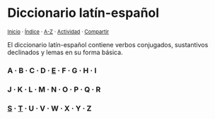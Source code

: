 # Diccionario latín-español
<sup>[Inicio](../index.md) · [Índice](../indices/diccionarios.md) · [A-Z](../indices/alfabetico.md) · [Actividad](../indices/actividad.md) · [Compartir](https://x.com/intent/tweet?text=%C3%8Dndice%20alfab%C3%A9tico%20de%20todas%20las%20entradas%20del%20Diccionario%20lat%C3%ADn-espa%C3%B1ol.%0A%E2%86%92%20https%3A%2F%2Fjucardus.github.io%2Findices%2Flatin-espanol.html%0A%0A%23chn_espnl_jucardus%20%23indcs_jucardus%0A%40jucardus)</sup>

El diccionario latín-español contiene verbos conjugados, sustantivos declinados y lemas en su forma básica.

### A · B · C · D · [E](../indices/latin-espanol-e.md) · F · G · H · I
### J · K · L · M · N · O · P · Q · R
### [S](../indices/latin-espanol-s.md) · [T](../indices/latin-espanol-t.md) · U · V · W · X · Y · Z
